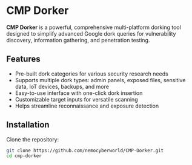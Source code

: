 # CMP Dorker

**CMP Dorker** is a powerful, comprehensive multi-platform dorking tool designed to simplify advanced Google dork queries for vulnerability discovery, information gathering, and penetration testing.

## Features

- Pre-built dork categories for various security research needs
- Supports multiple dork types: admin panels, exposed files, sensitive data, IoT devices, backups, and more
- Easy-to-use interface with one-click dork insertion
- Customizable target inputs for versatile scanning
- Helps streamline reconnaissance and exposure detection

## Installation

Clone the repository:

```bash
git clone https://github.com/nemocyberworld/CMP-Dorker.git
cd cmp-dorker
